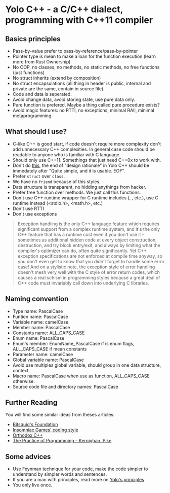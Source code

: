 Yolo C++ - a C/C++ dialect, programming with C++11 compiler
===========================================================

Basics principles
-----------------

- Pass-by-value prefer to pass-by-reference/pass-by-pointer
- Pointer type is mean to make a loan for the function execution (learn more from Rust Ownership)
- No OOP, no classes, no methods, no static methods, no free functions (just functions)
- No struct inherits (extend by composition)
- No struct encapsulations (all thing in header is public, internal and private are the same, contain in source file).
- Code and data is seperated.
- Avoid change data, avoid storing state, use pure data only.
- Pure function is prefered. Maybe a thing called pure procedure exists?
- Avoid magic features: no RTTI, no exceptions, minimal RAII, minimal metaprogramming.

What should I use?
------------------

- C-like C++ is good start, if code doesn't require more complexity don't add unnecessary C++ complexities. In general case code should be readable to anyone who is familiar with C language.
- Should only use C++11. Somethings that just need C++0x to work with.
- Don't do [this](http://archive.md/2014.04.28-125041/http://www.boost.org/doc/libs/1_55_0/libs/geometry/doc/html/geometry/design.html), the end of "design rationale" in Yolo C++ should be immedately after "Quite simple, and it is usable. EOF".
- Prefer `struct` over `class`.
- We have no `friend` because of this styles.
- Data structure is transparent, no hidding anythings from hacker.
- Prefer free function over methods. We just call this functions.
- Don't use C++ runtime wrapper for C runtime includes (<cstdio>, <cmath>, etc.), use C runtime instead (<stdio.h>, <math.h>, etc.)
- Don't use RTTI
- Don't use exceptions
> Exception handling is the only C++ language feature which requires significant support from a complex runtime system, and it's the only C++ feature that has a runtime cost even if you don't use it – sometimes as additional hidden code at every object construction, destruction, and try block entry/exit, and always by limiting what the compiler's optimizer can do, often quite significantly. Yet C++ exception specifications are not enforced at compile time anyway, so you don't even get to know that you didn't forget to handle some error case! And on a stylistic note, the exception style of error handling doesn't mesh very well with the C style of error return codes, which causes a real schism in programming styles because a great deal of C++ code must invariably call down into underlying C libraries.

Naming convention
-----------------

- Type name: PascalCase
- Funtion name: PascalCase
- Variable name: camelCase
- Member name: PascalCase
- Constants name: ALL_CAPS_CASE
- Enum name: PascalCase
- Enum's member: EnumName_PascalCase if is enum flags, ALL_CAPS_CASE if mean constants
- Parameter name: camelCase
- Global variable name: PascalCase
- Avoid use multiples global variable, should group in one data structure, context.
- Macro name: PascalCase when use as function, ALL_CAPS_CASE otherwise.
- Source code file and directory names: PascalCase

Further Reading
---------------

You will find some similar ideas from theses articles:
- [Bitsquid's Foundation](https://github.com/niklas-ourmachinery/bitsquid-foundation)
- [Insomniac Games' coding style](https://gist.github.com/Kerollmops/fcad27cfef9e3552cb75a3d201494ba6)
- [Orthodox C++](https://gist.github.com/bkaradzic/2e39896bc7d8c34e042b#file-orthodoxc-md)
- [The Practice of Programming – Kernighan, Pike](https://www.amazon.com/Practice-Programming-Addison-Wesley-Professional-Computing/dp/020161586X)

Some advices
------------

- Use Feynman technique for your code, make the code simpler to understand by simpler words and sentences.
- If you are a man with principles, read more on [Yolo's principles](YoloPrinciples.md)
- You only live once.
